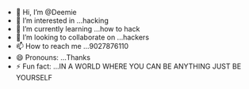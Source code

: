 - 👋 Hi, I’m @Deemie
- 👀 I’m interested in ...hacking 
- 🌱 I’m currently learning ...how to hack
- 💞️ I’m looking to collaborate on ...hackers 
- 📫 How to reach me ...9027876110
- 😄 Pronouns: ...Thanks 
- ⚡ Fun fact: ...IN A WORLD WHERE YOU CAN BE ANYTHING JUST BE YOURSELF  

<!---
Deemie/Deemie is a ✨ special ✨ repository because its `README.md` (this file) appears on your GitHub profile.
You can click the Preview link to take a look at your changes.
--->
